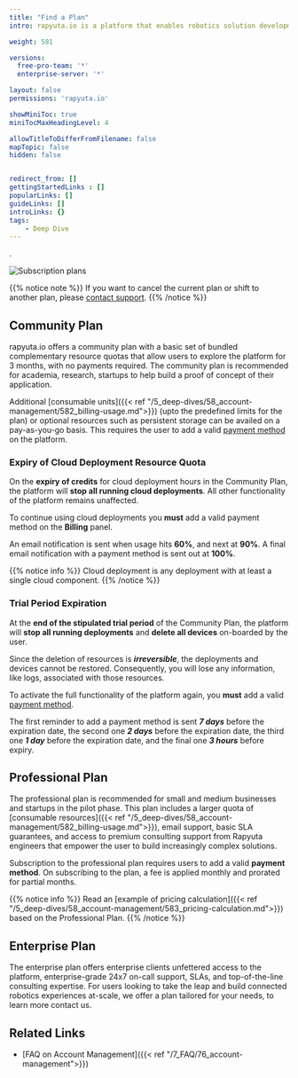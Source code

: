 ```yaml
---
title: "Find a Plan"
intro: rapyuta.io is a platform that enables robotics solution development by providing the necessary software infrastructure and facilitating the interaction between multiple stakeholders who contribute to the solution development.

weight: 581

versions:
  free-pro-team: '*'
  enterprise-server: '*'

layout: false
permissions: 'rapyuta.io'

showMiniToc: true
miniTocMaxHeadingLevel: 4

allowTitleToDifferFromFilename: false
mapTopic: false
hidden: false


redirect_from: []
gettingStartedLinks : []
popularLinks: []
guideLinks: []
introLinks: {}
tags:
    - Deep Dive
---
```

.

![Subscription plans](/images/pricing/billing/find-plan.png?classes=border,shadow&width=80pc)

{{% notice note %}}
If you want to cancel the current plan or shift to another plan, please <a href="#" onclick="javascript:FreshWidget.show();">contact support</a>.
{{% /notice %}}

## Community Plan
rapyuta.io offers a community plan with a basic set of bundled complementary resource quotas that allow users to explore the platform for 3 months, with no payments required. The community plan is recommended for academia, research, startups to help build a proof of concept of their application.

Additional [consumable units]({{< ref "/5_deep-dives/58_account-management/582_billing-usage.md">}}) (upto the predefined limits for the plan) or optional resources such as persistent storage can be availed on a pay-as-you-go basis. This requires the user to add a valid
[payment method](/5_deep-dives/58_account-management/understanding-usage/#payment-method) on the platform.

### Expiry of Cloud Deployment Resource Quota
On the **expiry of credits** for cloud deployment hours in the Community Plan, the platform will **stop all running cloud deployments**. All other functionality of the platform remains unaffected.

To continue using cloud deployments you **must** add a valid payment method on the **Billing** panel.

An email notification is sent when usage hits **60%**, and next at **90%**. A final email notification with a payment method is sent out at **100%**. 

{{% notice info %}}
Cloud deployment is any deployment with at least a single cloud component.
{{% /notice %}}

### Trial Period Expiration
At the **end of the stipulated trial period** of the Community Plan, the platform will **stop all running deployments** and **delete all devices** on-boarded by the user.

Since the deletion of resources is ***irreversible***, the deployments and devices cannot be restored. Consequently, you will lose any information, like logs, associated with those resources.


To activate the full functionality of the platform again, you **must** add a valid [payment method](/5_deep-dives/58_account-management/understanding-usage/#payment-method).

The first reminder to add a payment method is sent ***7 days*** before the expiration date, the second one ***2 days*** before the expiration date, the third one ***1 day*** before the expiration date, and the final one ***3 hours*** before expiry.

## Professional Plan
The professional plan is recommended for small and medium businesses and startups in the pilot phase. This plan includes a larger quota of [consumable resources]({{< ref "/5_deep-dives/58_account-management/582_billing-usage.md">}}), email support, basic SLA guarantees, and access to premium consulting support from Rapyuta engineers that empower the user to build increasingly complex solutions.

Subscription to the professional plan requires users to add a valid **payment method**. On subscribing to the plan, a fee is applied monthly and prorated for partial months.

{{% notice info %}}
Read an [example of pricing calculation]({{< ref "/5_deep-dives/58_account-management/583_pricing-calculation.md">}}) based on the Professional Plan.
{{% /notice %}}

## Enterprise Plan
The enterprise plan offers enterprise clients unfettered access to the platform, enterprise-grade 24x7 on-call support, SLAs, and top-of-the-line consulting expertise. For users looking to take the leap and build connected robotics experiences at-scale, we offer a plan tailored for your needs, to learn more contact us.

## Related Links

* [FAQ on Account Management]({{< ref "/7_FAQ/76_account-management">}})
